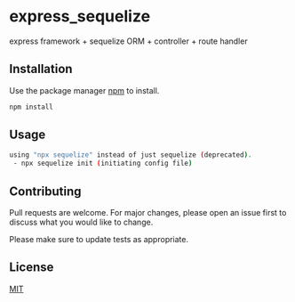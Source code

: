# express_sequelize
express framework + sequelize ORM + controller + route handler

## Installation
Use the package manager [npm](https://www.npmjs.com/) to install.

```bash
npm install
```

## Usage

```bash
using "npx sequelize" instead of just sequelize (deprecated).
 - npx sequelize init (initiating config file)
```

## Contributing
Pull requests are welcome. For major changes, please open an issue first to discuss what you would like to change.

Please make sure to update tests as appropriate.

## License
[MIT](https://choosealicense.com/licenses/mit/)
